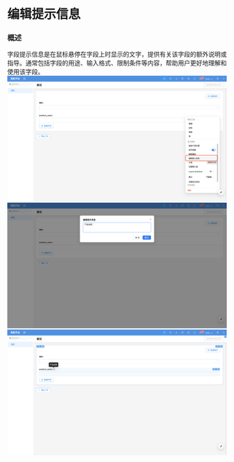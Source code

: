 # 编辑提示信息

### 概述

字段提示信息是在鼠标悬停在字段上时显示的文字，提供有关该字段的额外说明或指导。通常包括字段的用途、输入格式、限制条件等内容，帮助用户更好地理解和使用该字段。
![](../../../../../../public/edit-tooltip1.png)
![](../../../../../../public/edit-tooltip2.png)
![](../../../../../../public/edit-tooltip3.png)
